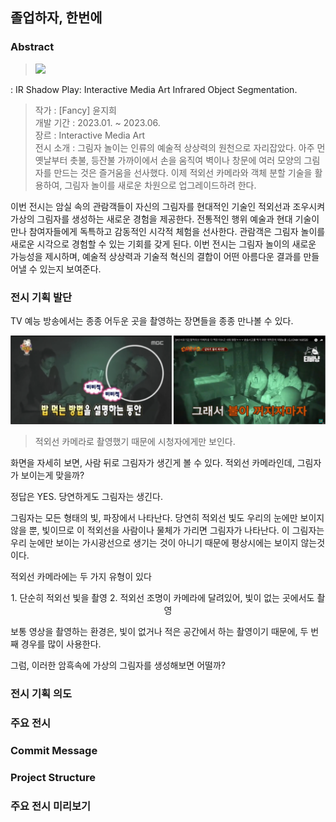 ## 졸업하자, 한번에
### Abstract
> <img src="https://img.shields.io/badge/전시명-FFCA28?style=flat-square&logo=전시명&logoColor=로고색"/>
 : IR Shadow Play: Interactive Media Art Infrared Object Segmentation.<br/>
> 작가 : [Fancy] 윤지희<br/>
> 개발 기간 : 2023.01. ~ 2023.06.<br/>
> 장르 : Interactive Media Art<br/>
> 전시 소개 : 그림자 놀이는 인류의 예술적 상상력의 원천으로 자리잡았다. 아주 먼 옛날부터 촛불, 등잔불 가까이에서 손을 움직여 벽이나 창문에 여러 모양의 그림자를 만드는 것은 즐거움을 선사했다. 이제 적외선 카메라와 객체 분할 기술을 활용하여, 그림자 놀이를 새로운 차원으로 업그레이드하려 한다.

이번 전시는 암실 속의 관람객들이 자신의 그림자를 현대적인 기술인 적외선과 조우시켜 가상의 그림자를 생성하는 새로운 경험을 제공한다. 전통적인 행위 예술과 현대 기술이 만나 참여자들에게 독특하고 감동적인 시각적 체험을 선사한다. 관람객은 그림자 놀이를 새로운 시각으로 경험할 수 있는 기회를 갖게 된다. 이번 전시는 그림자 놀이의 새로운 가능성을 제시하며, 예술적 상상력과 기술적 혁신의 결합이 어떤 아름다운 결과를 만들어낼 수 있는지 보여준다.


### 전시 기획 발단
TV 예능 방송에서는 종종 어두운 곳을 촬영하는 장면들을 종종 만나볼 수 있다.

<img src="tvshow.png">

> 적외선 카메라로 촬영했기 때문에 시청자에게만 보인다.

화면을 자세히 보면, 사람 뒤로 그림자가 생긴게 볼 수 있다.
적외선 카메라인데, 그림자가 보이는게 맞을까?

정답은 YES. 당연하게도 그림자는 생긴다.

그림자는 모든 형태의 빛, 파장에서 나타난다. 당연히 적외선 빛도 우리의 눈에만 보이지 않을 뿐, 빛이므로 이 적외선을 사람이나 물체가 가리면 그림자가 나타난다. 이 그림자는 우리 눈에만 보이는 가시광선으로 생기는 것이 아니기 때문에 평상시에는 보이지 않는것이다.

적외선 카메라에는 두 가지 유형이 있다
<div align=center>
1. 단순히 적외선 빛을 촬영
2. 적외선 조명이 카메라에 달려있어, 빛이 없는 곳에서도 촬영
</div>

보통 영상을 촬영하는 환경은, 빛이 없거나 적은 공간에서 하는 촬영이기 때문에, 두 번째 경우를 많이 사용한다.

그럼, 이러한 암흑속에 가상의 그림자를 생성해보면 어떨까?

### 전시 기획 의도


### 주요 전시


### Commit Message


### Project Structure

### 주요 전시 미리보기

